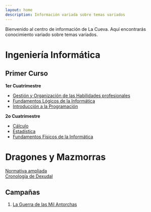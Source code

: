 ```yaml
---
layout: home
description: Información variada sobre temas variados
---
```


Bienvenido al centro de información de La Cueva. Aquí encontrarás conocimiento variado sobre temas variados.

# Ingeniería Informática

## Primer Curso

**1er Cuatrimestre**

* [Gestión y Organización de las Habilidades profesionales](_informatica/1/gohp.md)
* [Fundamentos Lógicos de la Informática](_informatica/1/fli.md)
* [Introducción a la Programación](_informatica/1/ip.md)

**2o Cuatrimestre**

* [Cálculo](_informatica/2/calc.md)  
* [Estadística](_informatica/2/est.md)  
* [Fundamentos Físicos de la Informática](_informatica/2/ffi.md)

# Dragones y Mazmorras

[Normativa ampliada](_dnd/normativa.md)  
[Cronología de Dexudal](_dnd/cronologia.md)

## Campañas

1. [La Guerra de las Mil Antorchas](_dnd/guerra-mil-antorchas.md)

